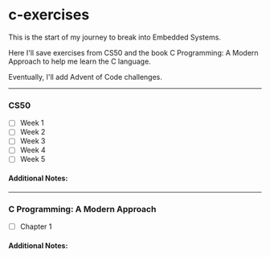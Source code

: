 # c-exercises
This is the start of my journey to break into Embedded Systems. 

Here I'll save exercises from CS50 and the book C Programming: A Modern Approach to help me learn the C language. 

Eventually, I'll add Advent of Code challenges.

---

### CS50
- [ ] Week 1
- [ ] Week 2
- [ ] Week 3
- [ ] Week 4
- [ ] Week 5

#### Additional Notes:

---
### C Programming: A Modern Approach
- [ ] Chapter 1

#### Additional Notes:
